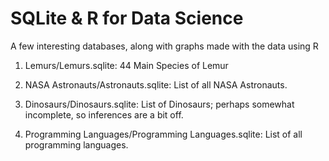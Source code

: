 # SQLite & R for Data Science

A few interesting databases, along with graphs made with the data using R

1.  Lemurs/Lemurs.sqlite: 44 Main Species of Lemur

2.  NASA Astronauts/Astronauts.sqlite: List of all NASA Astronauts.

3.  Dinosaurs/Dinosaurs.sqlite: List of Dinosaurs; perhaps somewhat incomplete, so inferences are a bit off.

4.  Programming Languages/Programming Languages.sqlite: List of all programming languages.

